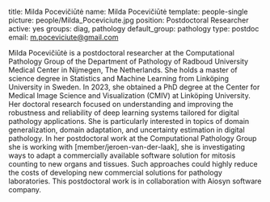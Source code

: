 title: Milda Pocevičiūtė
name: Milda Pocevičiūtė
template: people-single
picture: people/Milda_Poceviciute.jpg
position: Postdoctoral Researcher
active: yes
groups: diag, pathology
default_group: pathology
type: postdoc
email: m.poceviciute@gmail.com

Milda Pocevičiūtė is a postdoctoral researcher at the Computational Pathology Group of the Department of Pathology of Radboud University Medical Center in Nijmegen, The Netherlands. She holds a master of science degree in Statistics and Machine Learning from Linköping University in Sweden. In 2023, she obtained a PhD degree at the Center for Medical Image Science and Visualization (CMIV) at Linköping University. Her doctoral research focused on understanding and improving the robustness and reliability of deep learning systems tailored for digital pathology applications. She is particularly interested in topics of domain generalization, domain adaptation, and uncertainty estimation in digital pathology. In her postdoctoral work at the Computational Pathology Group she is working with [member/jeroen-van-der-laak], she is investigating ways to adapt a commercially available software solution for mitosis counting to new organs and tissues. Such approaches could highly reduce the costs of developing new commercial solutions for pathology laboratories. This postdoctoral work is in collaboration with Aiosyn software company.
